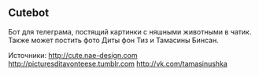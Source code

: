 Cutebot
---

Бот для телеграма, постящий картинки с няшными животными в чатик. Также может постить фото Диты фон Тиз и Тамасины Бинсан.

Источники:
http://cute.nae-design.com
http://picturesditavonteese.tumblr.com
http://vk.com/tamasinushka